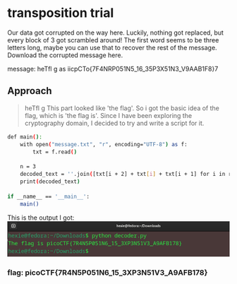 # transposition trial
Our data got corrupted on the way here. Luckily, nothing got replaced, but every block of 3 got scrambled around! The first word seems to be three letters long, maybe you can use that to recover the rest of the message. Download the corrupted message here.

message: heTfl g as iicpCTo{7F4NRP051N5_16_35P3X51N3_V9AAB1F8}7

## Approach
> heTfl g
This part looked like 'the flag'. So i got the basic idea of the flag, which is 'the flag is'.
Since I have been exploring the cryptography domain, I decided to try and write a script for it.
``` bash 
def main():
    with open("message.txt", "r", encoding="UTF-8") as f:
        txt = f.read()

    n = 3
    decoded_text = ''.join([txt[i + 2] + txt[i] + txt[i + 1] for i in range(0, len(txt), n)])
    print(decoded_text)

if __name__ == '__main__':
    main()
```
This is the output I got: 
![](./images/transposition.png)

### flag: picoCTF{7R4N5P051N6_15_3XP3N51V3_A9AFB178}
